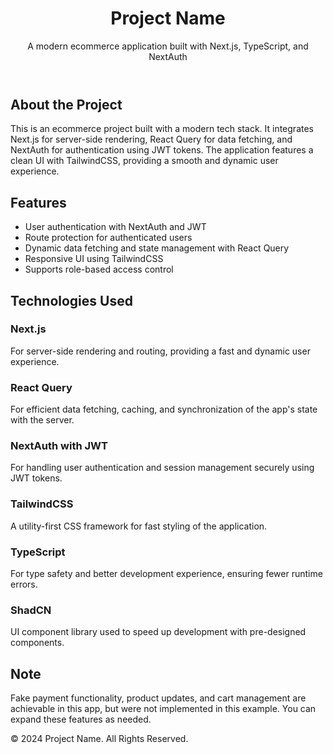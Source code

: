 <!DOCTYPE html>
<html lang="en">

<head>
  <meta charset="UTF-8">
  <meta name="viewport" content="width=device-width, initial-scale=1.0">
  <title>Project Name - README</title>
</head>

<body>

  <header>
    <h1>Project Name</h1>
    <p>A modern ecommerce application built with Next.js, TypeScript, and NextAuth</p>
  </header>

  <section>
    <div class="content">
      <h2>About the Project</h2>
      <p>This is an ecommerce project built with a modern tech stack. It integrates Next.js for server-side rendering, React Query for data fetching, and NextAuth for authentication using JWT tokens. The application features a clean UI with TailwindCSS, providing a smooth and dynamic user experience.</p>
    </div>
  </section>

  <section>
    <div class="content">
      <h2>Features</h2>
      <ul>
        <li>User authentication with NextAuth and JWT</li>
        <li>Route protection for authenticated users</li>
        <li>Dynamic data fetching and state management with React Query</li>
        <li>Responsive UI using TailwindCSS</li>
        <li>Supports role-based access control</li>
      </ul>
    </div>
  </section>

  <section>
    <div class="content">
      <h2>Technologies Used</h2>
      <div class="tech-list">
        <div class="tech-item">
          <h3>Next.js</h3>
          <p>For server-side rendering and routing, providing a fast and dynamic user experience.</p>
        </div>
        <div class="tech-item">
          <h3>React Query</h3>
          <p>For efficient data fetching, caching, and synchronization of the app's state with the server.</p>
        </div>
        <div class="tech-item">
          <h3>NextAuth with JWT</h3>
          <p>For handling user authentication and session management securely using JWT tokens.</p>
        </div>
        <div class="tech-item">
          <h3>TailwindCSS</h3>
          <p>A utility-first CSS framework for fast styling of the application.</p>
        </div>
        <div class="tech-item">
          <h3>TypeScript</h3>
          <p>For type safety and better development experience, ensuring fewer runtime errors.</p>
        </div>
        <div class="tech-item">
          <h3>ShadCN</h3>
          <p>UI component library used to speed up development with pre-designed components.</p>
        </div>
      </div>
    </div>
  </section>

  <section>
    <div class="content">
      <h2>Note</h2>
      <p>Fake payment functionality, product updates, and cart management are achievable in this app, but were not implemented in this example. You can expand these features as needed.</p>
    </div>
  </section>

  <footer>
    <p>© 2024 Project Name. All Rights Reserved.</p>
  </footer>

</body>

</html>
